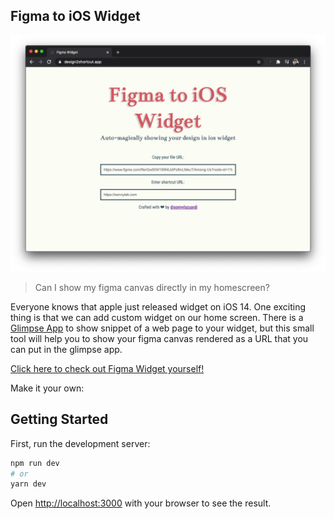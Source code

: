 ## Figma to iOS Widget

![img](ss.png)

> Can I show my figma canvas directly in my homescreen?

Everyone knows that apple just released widget on iOS 14. One exciting thing is that we can add custom widget on our home screen. There is a [Glimpse App](https://apps.apple.com/us/app/glimpse-2/id1524217845) to show snippet of a web page to your widget, but this small tool will help you to show your figma canvas rendered as a URL that you can put in the glimpse app.

[Click here to check out Figma Widget yourself!](https://design2shortcut.app/)

Make it your own:

## Getting Started

First, run the development server:

```bash
npm run dev
# or
yarn dev
```

Open [http://localhost:3000](http://localhost:3000) with your browser to see the result.
